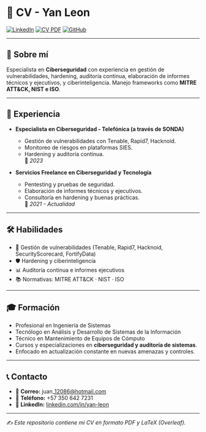 # 📄 CV - Yan Leon

[![LinkedIn](https://img.shields.io/badge/LinkedIn-Perfil-blue)](https://www.linkedin.com/in/yan-leon-015b78104)
[![CV PDF](https://img.shields.io/badge/CV-Descargar-green)](CV_Yan_Leon.pdf)
[![GitHub](https://img.shields.io/badge/GitHub-Portafolio-black)](https://github.com/tuusuario)

---

## 👤 Sobre mí  
Especialista en **Ciberseguridad** con experiencia en gestión de vulnerabilidades, hardening, auditoría continua, elaboración de informes técnicos y ejecutivos, y ciberinteligencia. Manejo frameworks como **MITRE ATT&CK, NIST e ISO**.  

---

## 💼 Experiencia  

- **Especialista en Ciberseguridad - Telefónica (a través de SONDA)**  
  - Gestión de vulnerabilidades con Tenable, Rapid7, Hacknoid.  
  - Monitoreo de riesgos en plataformas SIES.  
  - Hardening y auditoría continua.  
  📆 *2023*  

- **Servicios Freelance en Ciberseguridad y Tecnología**  
  - Pentesting y pruebas de seguridad.  
  - Elaboración de informes técnicos y ejecutivos.  
  - Consultoría en hardening y buenas prácticas.  
  📆 *2021 - Actualidad*  

---

## 🛠️ Habilidades  

- 🔐 Gestión de vulnerabilidades (Tenable, Rapid7, Hacknoid, SecurityScorecard, FortifyData)  
- 🛡️ Hardening y ciberinteligencia  
- 📊 Auditoría continua e informes ejecutivos  
- 📚 Normativas: MITRE ATT&CK · NIST · ISO  

---

## 🎓 Formación  

- Profesional en Ingeniería de Sistemas
- Tecnólogo en Análisis y Desarrollo de Sistemas de la Información
- Técnico en Mantenimiento de Equipos de Cómputo
- Cursos y especializaciones en **ciberseguridad y auditoría de sistemas**.  
- Enfocado en actualización constante en nuevas amenazas y controles.  

---

## 📞 Contacto  

- 📧 **Correo:** juan\_12086@hotmail.com  
- 📱 **Teléfono:** +57 350 642 7231  
- 🔗 **LinkedIn:** [linkedin.com/in/yan-leon](https://linkedin.com/in/yan-leon)  

---

✍️ *Este repositorio contiene mi CV en formato PDF y LaTeX (Overleaf).*
